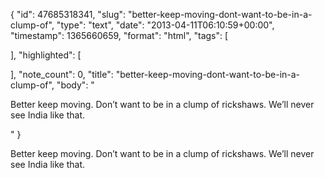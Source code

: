 {
  "id": 47685318341,
  "slug": "better-keep-moving-dont-want-to-be-in-a-clump-of",
  "type": "text",
  "date": "2013-04-11T06:10:59+00:00",
  "timestamp": 1365660659,
  "format": "html",
  "tags": [

  ],
  "highlighted": [

  ],
  "note_count": 0,
  "title": "better-keep-moving-dont-want-to-be-in-a-clump-of",
  "body": "<p>Better keep moving. Don&rsquo;t want to be in a clump of rickshaws. We&rsquo;ll never see India like that.</p>"
}

<p>Better keep moving. Don&rsquo;t want to be in a clump of rickshaws. We&rsquo;ll never see India like that.</p>